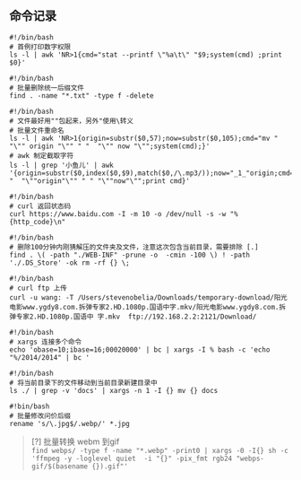 ## 命令记录


```shell
#!/bin/bash
# 首例打印数字权限
ls -l | awk 'NR>1{cmd="stat --printf \"%a\t\" "$9;system(cmd) ;print $0}'
```

```shell
#!/bin/bash
# 批量删除统一后缀文件
find . -name "*.txt" -type f -delete
```

```shell
#!/bin/bash
# 文件最好用""包起来，另外"使用\转义
# 批量文件重命名
ls -l | awk 'NR>1{origin=substr($0,57);now=substr($0,105);cmd="mv " "\"" origin "\"" " "  "\"" now "\"";system(cmd);}'
# awk 制定截取字符
ls -l | grep '小鱼儿' | awk '{origin=substr($0,index($0,$9),match($0,/\.mp3/));now="_1_"origin;cmd="mv "  "\""origin"\"" " " "\""now"\"";print cmd}'
```

```shell
#!/bin/bash
# curl 返回状态码
curl https://www.baidu.com -I -m 10 -o /dev/null -s -w "%{http_code}\n"
```

```shell
#!/bin/bash
# 删除100分钟内刚猜解压的文件夹及文件，注意这次包含当前目录，需要排除 [.]
find . \( -path "./WEB-INF" -prune -o  -cmin -100 \) ! -path './.DS_Store' -ok rm -rf {} \;
```

```shell
#!/bin/bash
# curl ftp 上传
curl -u wang: -T /Users/stevenobelia/Downloads/temporary-download/阳光电影www.ygdy8.com.拆弹专家2.HD.1080p.国语中字.mkv/阳光电影www.ygdy8.com.拆弹专家2.HD.1080p.国语中 字.mkv  ftp://192.168.2.2:2121/Download/
```

```shell
#!/bin/bash
# xargs 连接多个命令
echo 'obase=10;ibase=16;00020000' | bc | xargs -I % bash -c 'echo "%/2014/2014" | bc '
```

```shell
#!/bin/bash
# 将当前目录下的文件移动到当前目录新建目录中
ls ./ | grep -v 'docs' | xargs -n 1 -I {} mv {} docs
```

```shell
#!bin/bash
# 批量修改问价后缀
rename 's/\.jpg$/.webp/' *.jpg
```

> [?] 批量转换 webm 到gif
<br>`find webps/ -type f -name "*.webp" -print0 | xargs -0 -I{} sh -c 'ffmpeg -y -loglevel quiet  -i "{}" -pix_fmt rgb24 "webps-gif/$(basename {}).gif"'`